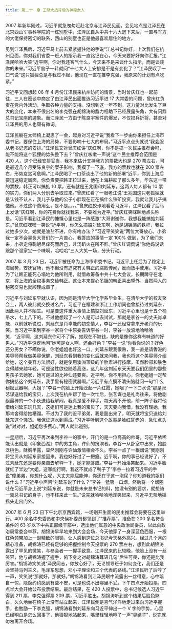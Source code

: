 ```yaml
---
title: 第二十一章 王储大战背后的神秘女人
---
```


2007 年新年刚过，习近平就急匆匆赶赴北京与江泽民见面。会见地点是江泽民在北京西山军事科学院的一栋别墅中，江泽民自从中共十六大退下来后，一直与军方的大佬保持密切的联系，西山的别墅也正是他最喜欢居住的地方。

见到江泽民后，习近平马上前去紧紧握住他的手说“江总书记你好，上次我们在杭州见面，你对我们省委一班人的指示我一直铭记在心，今天来要好好向你汇报。”江泽民哈哈大笑“近平啊，你对我还客气什么，今天来不是来谈什么指示，而是谈谈你的未来。”习近平脑子一转就问“十七大人士安排是不是有变化了？”江泽民叹了一口气说“这只狐狸总是与我过不起，他现在一直在推李克强，我原来的计划有点吃紧。”

习近平又回想起 06 年 4 月份江泽民来杭州访问的情景，当时曾庆红也一起前往，三人在密谈中商定了由江泽民出面推选习近平进 17 大常委的问题，曾庆红负责在党内外活动，争取各种力量的支持。没想到这一年不到，这力量对比发生了巨大的变化，本来不很出名的李克强在胡锦涛的鼎力相助下已经展露头角，大有问鼎总书记宝座的迹象。而江泽民一方由于陈良宇案件的爆发，不仅损兵折将，甚至对江泽民的用人也颇有微词。

江泽民躺在太师椅上凝思了一会，起身对习近平说“我看下一步由你来担任上海市委书记，要保住上海的局势，不要影响十七大的布局。”习近平点点头就说“我会服从老书记您的安排。”江泽民又对曾庆红讲“庆红啊，你不是搞一次民主推荐会吗，能不能将这个狐狸的势头整下去？”曾庆红咳嗽一声说“这个民主推荐会范围是 420 人，这个已经安排妥当，我本来估计支持我方的票数大约是 270 票左右，可是最近几个月受陈良宇的案子影响，我摸了一下底，我方的票数也就在 200 票左右，形势岌岌可危啊。”江泽民喝了一口茶谈出了他的新的部署“近平，你到上海后要迅速稳定局面，你负贵要把韩正拉过来，他在上海耕耘了那么多年，华东这一带的票数，韩正可以搞掂 10 票，还有就是王兆国和刘延东，这两人每人都有 10 票的实力，你们两人分别去争取过来。”曾庆红看了一眼老江说“王兆国这只老狐狸就是认钱不认人，我儿子与他的公子小胖现在正在搞什么铁矿投资，我就让我儿子搞惦他。不过这个费用么，是不是。。。。”曾庆红狡诈地看着习近平，江泽民看了后马上发话“庆红啊，你的花费你就找我来，不要难为近平。”曾庆红笑眯眯地点头称是。习近平看到江泽民的慷慨心里也是一阵感激“大哥谢谢你，我想我能搞掂刘延东。”曾庆红嘿嘿一笑说“近平啊，你怎么搞掂刘延东啊，她是胡锦涛的铁杆，我拉过她多少次，她就是油盐不进，你有啥办法？”习近平笑笑说“两位大哥放心，小弟我一定不会辜负大哥们的一片苦心，我答应的事情一定 100% 做到，为了我们未来，小弟定将鞠躬尽痒死而后己，赴汤蹈火在所不辞。”曾庆红调侃说“你他妈说话跟那个温家宝一个味啊，哈哈哈”三人大笑一场，分头行动。

2007 年 3 月 23 日，习近平被任命为上海市市委书记。习近平上任后为了稳定上海局势，安抚官场，他不但没有追究有关韩正的腐败传闻，反而放手使用。习近平为了让韩正能死心塌地为他所利用，就借故筹备中共十七大会议，长期蹲守在北京，将上海的全权事务交给韩正。这让本来提心吊胆的韩正喜出望外，当然两人的秘密交易也就顺理成章了。

习近平与刘延东早就认识，因为同是清华大学化学系毕业生，在清华大学的校友聚会上，两人彼此就交换过名片，习近平在福建和浙江工作期间也曾接待过刘延东，因此两人并不陌生。可是要这件重大事情上搞掂刘延东，习近平心里也是十五个桶吊水，七上八下的。不过他想起了一个人是可以去试试，那就是李谷一的丈夫肖卓能，以前就听说过，刘延东是肖卓能的初恋情人，李谷一还经常拿来开老肖的玩笑。当习近平来到李谷一家将个中原委告诉李谷一时，李谷一放浪地哈哈哈笑，“近平啊，这刘延东你可不了解，她现在不缺钱，缺的是像你这样有味道的好男人。”习近平惊讶地问“她可是女人啊，还会好色？”李谷一说“你看你说的？好色还分男女？不瞒你说，你老姐姐也好这一口。刘延东跟我很熟，我一直是请香港的美容师帮我做美容保健，刘延东看到我的变化后就来问我，我也将这个美容师介绍给她，这个美容方法很好，就是使用澳洲顶级的羊胎素进行按摩。虽然脸部和肤色变得越来越年轻，可是这性欲也随着高涨，这几年这刘延东天天要我们团里的那些男孩子去她家，她可是过的比神仙还要爽。近平啊，你不用担心，你老姐姐一定帮你搞掂这个刘延东，我手里有秘密武器啊。”习近平有点摸不清头脑就问一句“什么秘密武器啊，大姐？”李谷一的脸上开始泛起一片红霞，她咽了一下口水说“那是张艺谋送给我的宝贝，上次我在杭州帮了他一次忙后，张艺谋也是礼尚往来，将他剧组最棒的一个小伙送给我解闷，我真是爱不释手，每天离不开他，前一阵子我将他借给刘延东玩几天，这姐们可是迷上我的宝贝了，天天要向我借，我没有理她，我那肯舍得给她糟蹋。不过为了我的近平弟弟，我是豁出来了，明天就将宝贝送给刘延东这个骚货。我保证这水到渠成。”习近平听到这个故事是脸红耳赤的，急忙点头说“对对对，姐姐您多费心。”两人就此道别。

一星期后，习近平再次来到李谷一的家中，开门的是一位高高的帅哥，习近平依稀能认出就是《印象西湖》中的男主角，许仙的扮演者。李谷一从卧室中出来，她脸泛桃色，酥胸半露，显然刚刚与许仙激情相会不久。李谷一点了一根烟说“我刚刚将宝贝从刘延东家接回来。我也好好过了一把瘾。近平啊，你的事已经说好了，不过刘延东还是要你亲自去解释一下，她才能答应。”李谷一开始淫笑起来。习近平脸就红了半边“大姐，这哪能行啊，我这不就成了鸭子了”李谷一拉着习近平的手说“傻弟弟，你想什么呢，大丈夫能屈能伸，你还在乎这一泡尿？你知道我的姐们说什么？”习近平小声问“刘延东说了什么？”李谷一猛吸一口烟，然后将一个烟圈吐在习近平身上说“刘延东说，你就是未来总书记的料，她没有别的要求，就想骑一骑总书记的身子，也不枉来此一生。”说完就哈哈哈地淫笑起来，习近平无奈地摇摇头走出门外。

2007 年 6 月 23 日下午北京京西宾馆，一场别开生面的民主推荐会将要在这里举行。400 余名中央委员和中央候补委员都领到了”推荐票”，准备在 200 多名符合条件的 63 岁以下中共正部级干部中，选出他们属意的中央政治局委员，以此向政治局常委会举荐。胡锦涛早早地来到大会会场，今天他穿了一身深蓝色西服，一根红色领带加上一副精致的眼镜，让人感到这位总书记今天格外高兴。经过几个月的精心准备，胡锦涛已经有足够的把握控制今天投票的 270 票左右，想到此胡锦涛露出了罕见的微笑，与参会者一一握手致意。江泽民来的比较晚，他脸上没有一丝笑容，他与胡锦涛握了握手，俯下身之对胡锦涛耳语几句“后生可畏，你还是比我厉害。”胡锦涛笑笑说“泽民同志，你放心好了，无论领导班子如何变化，我们还是会坚持马列主义，毛泽东思想，邓小平理论和三个代表的路线。”江泽民听了后哼了一声，笑笑说“那就好，那就好。”胡锦涛看到江泽民眼中流露出一丝得意，心中暗自一惊，隐隐约约感到有些不安，可是也说不出哪里不妥。下午四点开始投票，四点半大会开始公布投票结果。最后结果，在 420 人投票中，总书记候选人习近平得到 211 票，李克强得票 209 票，习近平胜出。胡锦涛听到这个结果后脸色煞白，久久地坐在椅子上没有站立起来，江泽民倒是喜气洋洋地走过来向习近平握手，也勉励一下李克强，胡锦涛看到刘延东向习近平伸出一个 V 字的手势，心里已经明白是怎么回事了，他狠狠地站起来，嘴里轻轻地哼了一声“臭婊子”，说完就匆匆离开会场。
